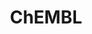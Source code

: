 ---
bigquery: https://console.cloud.google.com/bigquery?p=patents-public-data&d=ebi_chembl&page=dataset
citation: '"The ChEMBL database in 2017." Anna Gaulton, Anne Hersey, Michał Nowotka,
  A Patrícia Bento, Jon Chambers, David Mendez, Prudence Mutowo, Francis Atkinson,
  Louisa J Bellis, Elena Cibrián-Uhalte, Mark Davies, Nathan Dedman, Anneli Karlsson,
  María Paula Magariños, John P Overington, George Papadatos, Ines Smit, Andrew R
  Leach Nucleic acids Research (2017) 45 (Database Issue), D945-D954'
contributors: European Bioinformatics Institute
cost: None
description: ChEMBL Data is a manually curated database of small molecules used in
  drug discovery, including information about existing patented drugs.
documentation: 'schema: https://www.ebi.ac.uk/chembl/db_schema


  '
last_edit: 04/05/2022, 10:26:33
location: https://console.cloud.google.com/marketplace/product/google_patents_public_datasets/chembl
maintained_by: EMBL-EBI, an outstation of European Molecular Biology Laboratory
related_publications: '

  ChEMBL: towards direct deposition of bioassay data.


  Mendez D, Gaulton A, Bento AP, Chambers J, De Veij M, Félix E, Magariños MP, Mosquera
  JF, Mutowo P, Nowotka M, Gordillo-Marañón M, Hunter F, Junco L, Mugumbate G, Rodriguez-Lopez
  M, Atkinson F, Bosc N, Radoux CJ, Segura-Cabrera A, Hersey A, Leach AR.


  — Nucleic Acids Res. 2019; 47(D1):D930-D940. doi: 10.1093/nar/gky1075

  '
schema_fields:
- ddd_units
- rgid
- protein_class_id
- submission_date
- direct_interaction
- text_value
- acd_most_bpka
- description
- alert_id
- ddd_admr
- drug_product_flag
- ref_type
- standard_type
- level1_description
- warning_year
- frac_code
- predbind_id
- activity_id
- assay_source
- mecref_id
- activity_comment
- cell_source_tissue
- smarts
- company
- ddd_comment
- entity_id
- therapeutic_flag
- status
- curation_comment
- component_synonym
- ref_url
- publication_number
- alogp
- indref_id
- normal_range_max
- value
- uo_units
- record_id
- rtb
- potential_duplicate
- major_class
- targcomp_id
- start_position
- result_flag
- tbl
- src_short_name
- met_comment
- route
- delist_flag
- mw_freebase
- isoform
- parent_type
- ddd_id
- prod_pat_id
- applicant_full_name
- db_source
- chembl_id
- compsyn_id
- published_value
- full_mwt
- acd_logd
- accession
- updated_by
- caloha_id
- metabolite_record_id
- domain_type
- parameter_value
- polymer_flag
- published_relation
- prodrug
- normal_range_min
- set_name
- log_id
- level3_description
- res_stem_id
- parent_go_id
- aidx
- related_tid
- mol_hrac_id
- sitecomp_id
- comments
- species_group_flag
- warning_type
- clo_id
- num_lipinski_ro5_violations
- level3
- published_units
- component_type
- first_page
- molregno
- usan_substem
- sei
- version
- l6
- max_phase
- l3
- src_id
- organism
- target_mapping
- strength
- ass_cls_map_id
- patent_id
- assay_class_id
- confidence
- level4_description
- l7
- comp_go_id
- usan_stem_id
- enzyme_name
- relation
- title
- withdrawn_flag
- src_description
- domain_name
- stem_class
- first_in_class
- mesh_heading
- assay_desc
- efo_id
- molecular_mechanism
- creation_date
- enzyme_tid
- trade_name
- tax_id
- warnref_id
- standard_value
- pref_name
- cell_id
- comp_class_id
- end_position
- cl_lincs_id
- synonyms
- co_stem_id
- db_version
- warning_country
- volume
- inorganic_flag
- target_type
- innovator_company
- cx_logd
- standard_upper_value
- cell_ontology_id
- biocomp_id
- job_id
- compd_id
- acd_most_apka
- bto_id
- binding_site_comment
- site_name
- last_page
- relationship_desc
- protclasssyn_id
- mc_tax_id
- updated_on
- smid
- chirality
- domain_description
- disease_efficacy
- ingredient
- standard_text_value
- stem
- structure_type
- cell_source_tax_id
- who_extra
- efo_term
- class_type
- prediction_method
- ref_id
- lle
- mechanism_of_action
- black_box_warning
- withdrawn_reason
- warning_class
- cx_logp
- parenteral
- molecule_type
- l2
- l4
- selectivity_comment
- patent_no
- assay_test_type
- assay_tax_id
- actsm_id
- bei
- protein_class_synonym
- warning_id
- homologue
- source
- level2
- sequence
- label
- topical
- std_act_id
- activity_count
- as_id
- acd_logp
- heavy_atoms
- irac_code
- toid
- mc_target_accession
- mutation
- alert_name
- standard_inchi
- frac_class_id
- atc_code
- target_desc
- helm_notation
- l5
- pchembl_value
- doi
- molsyn_id
- psa
- l8
- availability_type
- hbd
- cidx
- chebi_par_id
- hba_lipinski
- hrac_code
- irac_class_id
- type
- usan_stem
- ddd_value
- relationship_type
- country
- alert_set_id
- molfile
- journal
- compound_name
- src_assay_id
- ridx
- met_id
- assay_organism
- level5
- active_molregno
- sequence_md5sum
- component_id
- mol_frac_id
- l1
- level2_description
- annotation
- ro3_pass
- tid_fixed
- assay_subcellular_fraction
- mol_atc_id
- definition
- oc_id
- oral
- canonical_smiles
- level1
- stat
- molecular_species
- full_molformula
- warning_description
- syn_type
- src_compound_id
- orig_description
- cx_most_apka
- bao_endpoint
- formulation_id
- upper_value
- approval_date
- subgroup
- mc_target_type
- withdrawn_year
- withdrawn_country
- action_type
- downgraded
- drugind_id
- assay_strain
- natural_product
- first_approval
- bao_format
- cell_source_organism
- mesh_id
- product_id
- withdrawn_class
- entity_type
- ap_id
- compound_key
- site_id
- standard_units
- mec_id
- last_active
- mw_monoisotopic
- relationship
- who_name
- idx
- mc_target_name
- abstract
- hba
- published_type
- research_stem
- standard_relation
- standard_inchi_key
- assay_type
- issue
- cell_name
- metref_id
- level4
- assay_param_id
- pathway_id
- dosed_ingredient
- ad_type
- data_validity_comment
- site_residues
- drug_record_id
- pathway_key
- dosage_form
- mol_irac_id
- cx_most_bpka
- tid
- usan_stem_definition
- active_ingredient
- domain_id
- class_level
- patent_expire_date
- indication_class
- pubmed_id
- qed_weighted
- num_alerts
- hbd_lipinski
- mc_organism
- standard_flag
- uberon_id
- nda_type
- qudt_units
- aromatic_rings
- usan_year
- mechanism_comment
- source_domain_id
- bao_id
- parent_id
- cpd_str_alert_id
- doc_type
- path
- priority
- confidence_score
- go_id
- num_ro5_violations
- curated_by
- hrac_class_id
- patent_use_code
- aspect
- targrel_id
- assay_cell_type
- tissue_id
- units
- met_conversion
- assay_tissue
- cell_description
- max_phase_for_ind
- variant_id
- protein_class_desc
- authors
- cellosaurus_id
- le
- assay_category
- assay_id
- parameter_type
- drug_substance_flag
- previous_company
- year
- name
- substrate_record_id
- parent_molregno
- short_name
- doc_id
shortname: chembl
tags:
- biotechnology
- health
- chemical
- bioinformatics
- medical
terms_of_use: CC BY-SA 3.0
title: ChEMBL
uuid: e232a192-965c-4ec9-904c-155b6dfe56c5
---